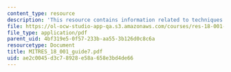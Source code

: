 ```yaml
---
content_type: resource
description: 'This resource contains information related to techniques of integration. '
file: https://ol-ocw-studio-app-qa.s3.amazonaws.com/courses/res-18-001-calculus-online-textbook-spring-2005/ae2c0045d3c78928e58a658e3bd4de66_MITRES_18_001_guide7.pdf
file_type: application/pdf
parent_uid: 4bf319e5-0f57-233b-aa55-3b126d0c8c6a
resourcetype: Document
title: MITRES_18_001_guide7.pdf
uid: ae2c0045-d3c7-8928-e58a-658e3bd4de66
---
```

